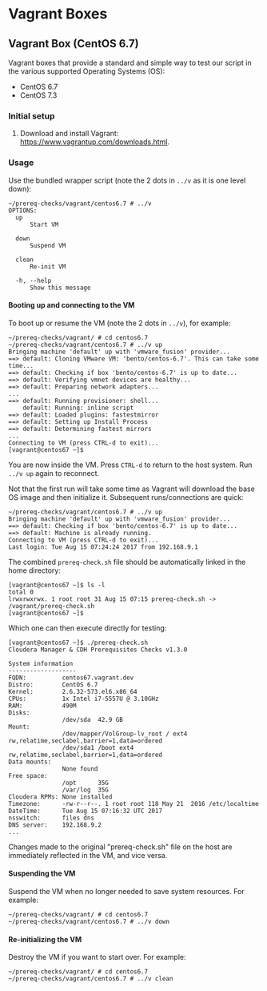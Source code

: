 # Vagrant Boxes

## Vagrant Box (CentOS 6.7)

Vagrant boxes that provide a standard and simple way to test our script in the various supported Operating Systems (OS):

 - CentOS 6.7
 - CentOS 7.3

### Initial setup

1. Download and install Vagrant: https://www.vagrantup.com/downloads.html.

### Usage

Use the bundled wrapper script (note the 2 dots in `../v` as it is one level
down):

```
~/prereq-checks/vagrant/centos6.7 # ../v
OPTIONS:
  up
      Start VM

  down
      Suspend VM

  clean
      Re-init VM

  -h, --help
      Show this message
```

#### Booting up and connecting to the VM

To boot up or resume the VM (note the 2 dots in `../v`), for example:
```
~/prereq-checks/vagrant/ # cd centos6.7
~/prereq-checks/vagrant/centos6.7 # ../v up
Bringing machine 'default' up with 'vmware_fusion' provider...
==> default: Cloning VMware VM: 'bento/centos-6.7'. This can take some time...
==> default: Checking if box 'bento/centos-6.7' is up to date...
==> default: Verifying vmnet devices are healthy...
==> default: Preparing network adapters...
...
==> default: Running provisioner: shell...
    default: Running: inline script
==> default: Loaded plugins: fastestmirror
==> default: Setting up Install Process
==> default: Determining fastest mirrors
...
Connecting to VM (press CTRL-d to exit)...
[vagrant@centos67 ~]$
```

You are now inside the VM. Press `CTRL-d` to return to the host system. Run
`../v up` again to reconnect.

Not that the first run will take some time as Vagrant will download the base OS
image and then initialize it. Subsequent runs/connections are quick:

```
~/prereq-checks/vagrant/centos6.7 # ../v up
Bringing machine 'default' up with 'vmware_fusion' provider...
==> default: Checking if box 'bento/centos-6.7' is up to date...
==> default: Machine is already running.
Connecting to VM (press CTRL-d to exit)...
Last login: Tue Aug 15 07:24:24 2017 from 192.168.9.1
```

The combined `prereq-check.sh` file should be automatically linked in the
home directory:

```
[vagrant@centos67 ~]$ ls -l
total 0
lrwxrwxrwx. 1 root root 31 Aug 15 07:15 prereq-check.sh -> /vagrant/prereq-check.sh
[vagrant@centos67 ~]$
```

Which one can then execute directly for testing:

```
[vagrant@centos67 ~]$ ./prereq-check.sh
Cloudera Manager & CDH Prerequisites Checks v1.3.0

System information
-------------------
FQDN:          centos67.vagrant.dev
Distro:        CentOS 6.7
Kernel:        2.6.32-573.el6.x86_64
CPUs:          1x Intel i7-5557U @ 3.10GHz
RAM:           490M
Disks:
               /dev/sda  42.9 GB
Mount:
               /dev/mapper/VolGroup-lv_root / ext4 rw,relatime,seclabel,barrier=1,data=ordered
               /dev/sda1 /boot ext4 rw,relatime,seclabel,barrier=1,data=ordered
Data mounts:
               None found
Free space:
               /opt      35G
               /var/log  35G
Cloudera RPMs: None installed
Timezone:      -rw-r--r--. 1 root root 118 May 21  2016 /etc/localtime
DateTime:      Tue Aug 15 07:16:32 UTC 2017
nsswitch:      files dns
DNS server:    192.168.9.2
...
```

Changes made to the original "prereq-check.sh" file on the host are immediately
reflected in the VM, and vice versa.

#### Suspending the VM

Suspend the VM when no longer needed to save system resources. For example:
```
~/prereq-checks/vagrant/ # cd centos6.7
~/prereq-checks/vagrant/centos6.7 # ../v down
```

#### Re-initializing the VM

Destroy the VM if you want to start over. For example:
```
~/prereq-checks/vagrant/ # cd centos6.7
~/prereq-checks/vagrant/centos6.7 # ../v clean
```
